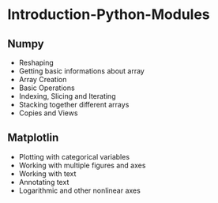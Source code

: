 # Introduction-Python-Modules
## Numpy
-  Reshaping
-  Getting basic informations about array
-  Array Creation
-  Basic Operations
-  Indexing, Slicing and Iterating
-  Stacking together different arrays
-  Copies and Views

## Matplotlin
- Plotting with categorical variables
- Working with multiple figures and axes
- Working with text
- Annotating text
- Logarithmic and other nonlinear axes

